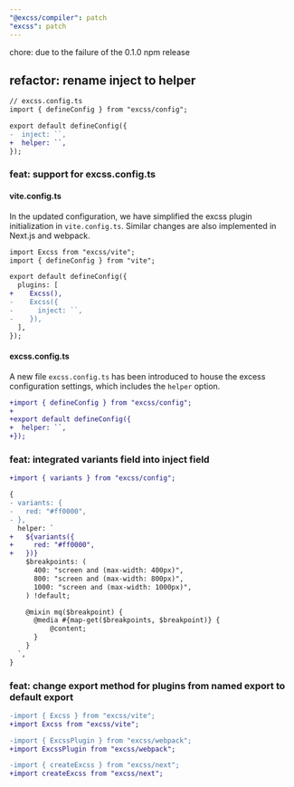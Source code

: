 ```yaml
---
"@excss/compiler": patch
"excss": patch
---
```


chore: due to the failure of the 0.1.0 npm release

## refactor: rename inject to helper

```diff
// excss.config.ts
import { defineConfig } from "excss/config";

export default defineConfig({
-  inject: ``,
+  helper: ``,
});
```

### feat: support for excss.config.ts

#### vite.config.ts

In the updated configuration, we have simplified the excss plugin initialization in `vite.config.ts`. Similar changes are also implemented in Next.js and webpack.

```diff
import Excss from "excss/vite";
import { defineConfig } from "vite";

export default defineConfig({
  plugins: [
+    Excss(),
-    Excss({
-      inject: ``,
-    }),
  ],
});
```

#### excss.config.ts

A new file `excss.config.ts` has been introduced to house the excess configuration settings, which includes the `helper` option.

```diff
+import { defineConfig } from "excss/config";
+
+export default defineConfig({
+  helper: ``,
+});
```

### feat: integrated variants field into inject field

```diff
+import { variants } from "excss/config";

{
- variants: {
-   red: "#ff0000",
- },
  helper: `
+   ${variants({
+     red: "#ff0000",
+   })}
    $breakpoints: (
      400: "screen and (max-width: 400px)",
      800: "screen and (max-width: 800px)",
      1000: "screen and (max-width: 1000px)",
    ) !default;

    @mixin mq($breakpoint) {
      @media #{map-get($breakpoints, $breakpoint)} {
          @content;
      }
    }
  `,
}
```

### feat: change export method for plugins from named export to default export

```diff
-import { Excss } from "excss/vite";
+import Excss from "excss/vite";

-import { ExcssPlugin } from "excss/webpack";
+import ExcssPlugin from "excss/webpack";

-import { createExcss } from "excss/next";
+import createExcss from "excss/next";
```
